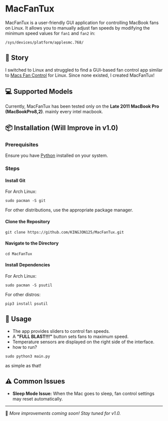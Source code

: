 # MacFanTux 

MacFanTux is a user-friendly GUI application for controlling MacBook fans on Linux. It allows you to manually adjust fan speeds by modifying the minimum speed values for `fan1` and `fan2` in:

```
/sys/devices/platform/applesmc.768/
```



## 📖 Story 
I switched to Linux and struggled to find a GUI-based fan control app similar to [Macs Fan Control](https://crystalidea.com/macs-fan-control) for Linux. Since none existed, I created MacFanTux!

## 💻 Supported Models
Currently, MacFanTux has been tested only on the **Late 2011 MacBook Pro (MacBookPro8,2)**. mainly every intel macbook.

## 📦 Installation (Will Improve in v1.0)
### Prerequisites
Ensure you have [Python](https://www.python.org/) installed on your system.

### Steps
#### Install Git
For Arch Linux:
```
sudo pacman -S git
```
For other distributions, use the appropriate package manager.

#### Clone the Repository
```
git clone https://github.com/KINGJON125/MacFanTux.git
```

#### Navigate to the Directory
```
cd MacFanTux
```

#### Install Dependencies
For Arch Linux:
```
sudo pacman -S psutil
```
For other distros:
```
pip3 install psutil
```

## 🚀 Usage
- The app provides sliders to control fan speeds.
- A **"FULL BLAST!!!"** button sets fans to maximum speed.
- Temperature sensors are displayed on the right side of the interface.
- how to run? 
```
sudo python3 main.py
```
as simple as that!
## ⚠ Common Issues
- **Sleep Mode Issue:** When the Mac goes to sleep, fan control settings may reset automatically.

---

🔧 *More improvements coming soon! Stay tuned for v1.0.*

